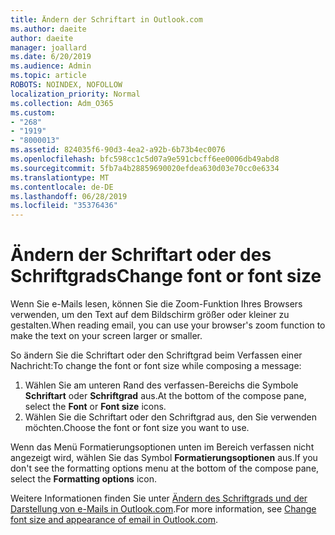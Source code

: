 ```yaml
---
title: Ändern der Schriftart in Outlook.com
ms.author: daeite
author: daeite
manager: joallard
ms.date: 6/20/2019
ms.audience: Admin
ms.topic: article
ROBOTS: NOINDEX, NOFOLLOW
localization_priority: Normal
ms.collection: Adm_O365
ms.custom:
- "268"
- "1919"
- "8000013"
ms.assetid: 824035f6-90d3-4ea2-a92b-6b73b4ec0076
ms.openlocfilehash: bfc598cc1c5d07a9e591cbcff6ee0006db49abd8
ms.sourcegitcommit: 5fb7a4b28859690020efdea630d03e70cc0e6334
ms.translationtype: MT
ms.contentlocale: de-DE
ms.lasthandoff: 06/28/2019
ms.locfileid: "35376436"
---
```

# <a name="change-font-or-font-size"></a><span data-ttu-id="a6d91-102">Ändern der Schriftart oder des Schriftgrads</span><span class="sxs-lookup"><span data-stu-id="a6d91-102">Change font or font size</span></span>

<span data-ttu-id="a6d91-103">Wenn Sie e-Mails lesen, können Sie die Zoom-Funktion Ihres Browsers verwenden, um den Text auf dem Bildschirm größer oder kleiner zu gestalten.</span><span class="sxs-lookup"><span data-stu-id="a6d91-103">When reading email, you can use your browser's zoom function to make the text on your screen larger or smaller.</span></span>
  
<span data-ttu-id="a6d91-104">So ändern Sie die Schriftart oder den Schriftgrad beim Verfassen einer Nachricht:</span><span class="sxs-lookup"><span data-stu-id="a6d91-104">To change the font or font size while composing a message:</span></span>
  
1. <span data-ttu-id="a6d91-105">Wählen Sie am unteren Rand des verfassen-Bereichs die Symbole **Schriftart** oder **Schriftgrad** aus.</span><span class="sxs-lookup"><span data-stu-id="a6d91-105">At the bottom of the compose pane, select the **Font** or **Font size** icons.</span></span>
2. <span data-ttu-id="a6d91-106">Wählen Sie die Schriftart oder den Schriftgrad aus, den Sie verwenden möchten.</span><span class="sxs-lookup"><span data-stu-id="a6d91-106">Choose the font or font size you want to use.</span></span>

<span data-ttu-id="a6d91-107">Wenn das Menü Formatierungsoptionen unten im Bereich verfassen nicht angezeigt wird, wählen Sie das Symbol **Formatierungsoptionen** aus.</span><span class="sxs-lookup"><span data-stu-id="a6d91-107">If you don't see the formatting options menu at the bottom of the compose pane, select the **Formatting options** icon.</span></span>
  
<span data-ttu-id="a6d91-108">Weitere Informationen finden Sie unter [Ändern des Schriftgrads und der Darstellung von e-Mails in Outlook.com](https://support.office.com/article/0b4eb323-23fc-4d5d-adbf-cae14c9c0386?wt.mc_id=Office_Outlook_com_Alchemy).</span><span class="sxs-lookup"><span data-stu-id="a6d91-108">For more information, see [Change font size and appearance of email in Outlook.com](https://support.office.com/article/0b4eb323-23fc-4d5d-adbf-cae14c9c0386?wt.mc_id=Office_Outlook_com_Alchemy).</span></span>